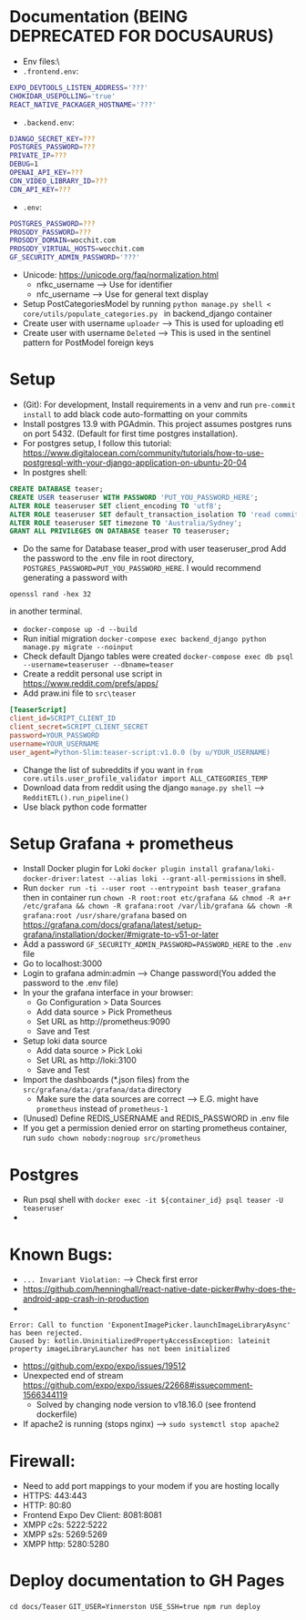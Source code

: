 # Documentation (BEING DEPRECATED FOR DOCUSAURUS)
- Env files:\
- `.frontend.env`:
```bash
EXPO_DEVTOOLS_LISTEN_ADDRESS='???'
CHOKIDAR_USEPOLLING='true'
REACT_NATIVE_PACKAGER_HOSTNAME='???'
```
- `.backend.env`:
```bash
DJANGO_SECRET_KEY=???
POSTGRES_PASSWORD=???
PRIVATE_IP=???
DEBUG=1
OPENAI_API_KEY=???
CDN_VIDEO_LIBRARY_ID=???
CDN_API_KEY=???
```
- `.env`:
```bash
POSTGRES_PASSWORD=???
PROSODY_PASSWORD=???
PROSODY_DOMAIN=wocchit.com
PROSODY_VIRTUAL_HOSTS=wocchit.com
GF_SECURITY_ADMIN_PASSWORD='???'
```
- Unicode: https://unicode.org/faq/normalization.html
  - nfkc_username --> Use for identifier
  - nfc_username --> Use for general text display
- Setup PostCategoriesModel by running `python manage.py shell < core/utils/populate_categories.py
` in backend_django container
- Create user with username `uploader` --> This is used for uploading etl
- Create user with username `Deleted` --> This is used in the sentinel pattern for PostModel foreign keys

# Setup

- (Git): For development, Install requirements in a venv and run `pre-commit install` to add black code auto-formatting on your commits
- Install postgres 13.9 with PGAdmin. This project assumes postgres runs on port 5432. (Default  for first time postgres installation).
- For postgres setup, I follow this tutorial: https://www.digitalocean.com/community/tutorials/how-to-use-postgresql-with-your-django-application-on-ubuntu-20-04
- In postgres shell:
```sql
CREATE DATABASE teaser;
CREATE USER teaseruser WITH PASSWORD 'PUT_YOU_PASSWORD_HERE';
ALTER ROLE teaseruser SET client_encoding TO 'utf8';
ALTER ROLE teaseruser SET default_transaction_isolation TO 'read committed';
ALTER ROLE teaseruser SET timezone TO 'Australia/Sydney';
GRANT ALL PRIVILEGES ON DATABASE teaser TO teaseruser;
```
- Do the same for Database teaser_prod with user teaseruser_prod
Add the password to the .env file in root directory, `POSTGRES_PASSWORD=PUT_YOU_PASSWORD_HERE`. I would recommend generating a password with
```
openssl rand -hex 32
```
in another terminal.
- `docker-compose up -d --build`
- Run initial migration `docker-compose exec backend_django python manage.py migrate --noinput`
- Check default Django tables were created `docker-compose exec db psql --username=teaseruser --dbname=teaser`
- Create a reddit personal use script in https://www.reddit.com/prefs/apps/
- Add praw.ini file to `src\teaser`
```ini
[TeaserScript]
client_id=SCRIPT_CLIENT_ID
client_secret=SCRIPT_CLIENT_SECRET
password=YOUR_PASSWORD
username=YOUR_USERNAME
user_agent=Python-Slim:teaser-script:v1.0.0 (by u/YOUR_USERNAME)
```
- Change the list of subreddits if you want in `from core.utils.user_profile_validator import ALL_CATEGORIES_TEMP`
- Download data from reddit using the django `manage.py shell` --> `RedditETL().run_pipeline()`
- Use black python code formatter

# Setup Grafana + prometheus
- Install Docker plugin for Loki `docker plugin install grafana/loki-docker-driver:latest --alias loki --grant-all-permissions` in shell.
- Run `docker run -ti --user root --entrypoint bash teaser_grafana` then in container run `chown -R root:root etc/grafana && chmod -R a+r /etc/grafana && chown -R grafana:root /var/lib/grafana && chown -R grafana:root /usr/share/grafana` based on https://grafana.com/docs/grafana/latest/setup-grafana/installation/docker/#migrate-to-v51-or-later
- Add a password `GF_SECURITY_ADMIN_PASSWORD=PASSWORD_HERE` to the `.env` file
- Go to localhost:3000
- Login to grafana admin:admin --> Change password(You added the password to the .env file)
- In your the grafana interface in your browser:
    - Go Configuration > Data Sources
    - Add data source > Pick Prometheus
    - Set URL as http://prometheus:9090
    - Save and Test
- Setup loki data source
    - Add data source > Pick Loki
    - Set URL as http://loki:3100
    - Save and Test
- Import the dashboards (*.json files) from the `src/grafana/data:/grafana/data` directory
  - Make sure the data sources are correct --> E.G. might have `prometheus` instead of `prometheus-1`
- (Unused) Define REDIS_USERNAME and REDIS_PASSWORD in .env file
- If you get a permission denied error on starting prometheus container, run `sudo chown nobody:nogroup src/prometheus`

# Postgres

- Run psql shell with `docker exec -it ${container_id} psql teaser -U teaseruser`
-
# Known Bugs:
- `... Invariant Violation:` --> Check first error
- https://github.com/henninghall/react-native-date-picker#why-does-the-android-app-crash-in-production
-
```
Error: Call to function 'ExponentImagePicker.launchImageLibraryAsync' has been rejected.
Caused by: kotlin.UninitializedPropertyAccessException: lateinit property imageLibraryLauncher has not been initialized
```
- https://github.com/expo/expo/issues/19512
- Unexpected end of stream https://github.com/expo/expo/issues/22668#issuecomment-1566344119
  - Solved by changing node version to v18.16.0 (see frontend dockerfile)
- If apache2 is running (stops nginx) --> `sudo systemctl stop apache2`
# Firewall:

- Need to add port mappings to your modem if you are hosting locally
- HTTPS: 443:443
- HTTP: 80:80
- Frontend Expo Dev Client: 8081:8081
- XMPP c2s: 5222:5222
- XMPP s2s: 5269:5269
- XMPP http: 5280:5280

# Deploy documentation to GH Pages

`cd docs/Teaser`
`GIT_USER=Yinnerston USE_SSH=true npm run deploy`
